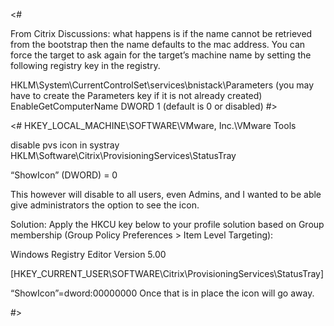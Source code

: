 <#

From Citrix Discussions: what happens is if the name cannot be retrieved from the bootstrap then the name defaults to the mac address.  You can force the target to ask again for the target’s machine name by setting the following registry key in the registry.

HKLM\System\CurrentControlSet\services\bnistack\Parameters  (you may have to create the Parameters key if it is not already created)
EnableGetComputerName DWORD 1  (default is 0 or disabled)
#>


<#
HKEY_LOCAL_MACHINE\SOFTWARE\VMware, Inc.\VMware Tools

disable pvs icon in systray
HKLM\Software\Citrix\ProvisioningServices\StatusTray

“ShowIcon” (DWORD) = 0

This however will disable to all users, even Admins, and I wanted to be able give administrators the option to see the icon.

Solution: Apply the HKCU key below to your profile solution based on Group membership (Group Policy Preferences > Item Level Targeting):

Windows Registry Editor Version 5.00

[HKEY_CURRENT_USER\SOFTWARE\Citrix\ProvisioningServices\StatusTray]

“ShowIcon”=dword:00000000
Once that is in place the icon will go away.

#>

